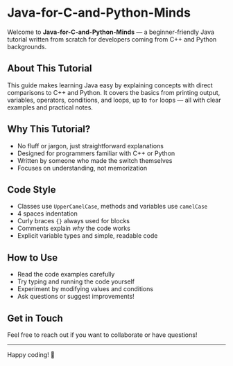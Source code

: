 # Java-for-C-and-Python-Minds

Welcome to **Java-for-C-and-Python-Minds** — a beginner-friendly Java tutorial written from scratch for developers coming from C++ and Python backgrounds.

## About This Tutorial

This guide makes learning Java easy by explaining concepts with direct comparisons to C++ and Python. It covers the basics from printing output, variables, operators, conditions, and loops, up to `for` loops — all with clear examples and practical notes.

## Why This Tutorial?

- No fluff or jargon, just straightforward explanations  
- Designed for programmers familiar with C++ or Python  
- Written by someone who made the switch themselves  
- Focuses on understanding, not memorization  

## Code Style

- Classes use `UpperCamelCase`, methods and variables use `camelCase`  
- 4 spaces indentation  
- Curly braces `{}` always used for blocks  
- Comments explain *why* the code works  
- Explicit variable types and simple, readable code  

## How to Use

- Read the code examples carefully  
- Try typing and running the code yourself  
- Experiment by modifying values and conditions  
- Ask questions or suggest improvements!

## Get in Touch

Feel free to reach out if you want to collaborate or have questions!

---

Happy coding! 🚀
